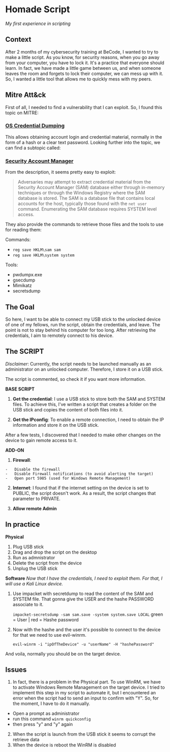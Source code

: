 # Homade Script
*My first experience in scripting*
## Context
After 2 months of my cybersecurity training at BeCode, I wanted to try to make a little script. As you know, for security reasons, when you go away from your computer, you have to lock it. It's a practice that everyone should learn. In fact, we have made a little game between us, and when someone leaves the room and forgets to lock their computer, we can mess up with it. So, I wanted a little tool that allows me to quickly mess with my peers.

## Mitre Att&ck

First of all, I needed to find a vulnerability that I can exploit. So, I found this topic on MITRE:

### [OS Credential Dumping](https://attack.mitre.org/techniques/T1003/)

This allows obtaining account login and credential material, normally in the form of a hash or a clear text password. Looking further into the topic, we can find a subtopic called:

### [Security Account Manager](https://attack.mitre.org/techniques/T1003/002/)

From the description, it seems pretty easy to exploit:

> Adversaries may attempt to extract credential material from the Security Account Manager (SAM) database either through in-memory techniques or through the Windows Registry where the SAM database is stored. The SAM is a database file that contains local accounts for the host, typically those found with the `net user` command. Enumerating the SAM database requires SYSTEM level access.

They also provide the commands to retrieve those files and the tools to use for reading them:

Commands:
-   `reg save HKLM\sam sam`
-   `reg save HKLM\system system`

Tools:
-   pwdumpx.exe
-   gsecdump
-   Mimikatz
-   secretsdump
## The Goal

So here, I want to be able to connect my USB stick to the unlocked device of one of my fellows, run the script, obtain the credentials, and leave. The point is not to stay behind his computer for too long. After retrieving the credentials, I aim to remotely connect to his device.


## The SCRIPT

 _Disclaimer_: Currently, the script needs to be launched manually as an administrator on an unlocked computer. Therefore, I store it on a USB stick.

The script is commented, so check it if you want more information.

**BASE SCRIPT**

1.  **Get the credential**: I use a USB stick to store both the SAM and SYSTEM files. To achieve this, I've written a script that creates a folder on the USB stick and copies the content of both files into it.
    
2.  **Get the IPconfig**: To enable a remote connection, I need to obtain the IP information and store it on the USB stick.
    

After a few tests, I discovered that I needed to make other changes on the device to gain remote access to it.

**ADD-ON**

 1.  **Firewall**:
    
    -   Disable the firewall
    -   Disable Firewall notifications (to avoid alerting the target)
    -   Open port 5985 (used for Windows Remote Management)
 2.  **Internet**: I found that if the internet setting on the device is set to PUBLIC, the script doesn't work. As a result, the script changes that parameter to PRIVATE.
    
 3.  **Allow remote Admin**
    
## In practice
**Physical**
 1. Plug USB stick
 2. Drag and drop the script on the desktop
 3. Run as admnistrator
 4. Delete the script from the device
 5. Unplug the USB stick

**Software**
_Now that I have the credentials, I need to exploit them. For that, I will use a Kali Linux device._

1. Use impacket with secretdump to read the content of the SAM and SYSTEM file. That gonna give the USER and the hashe PASSWORD associate to it.

   `impacket-secretsdump -sam sam.save -system system.save LOCAL`
    green = User | red = Hashe password

2. Now with the hashe and the user it's possible to connect to the device for that we need to use evil-winrm.

	`evil-winrm -i "ipOfTheDevice" -u "userName" -H "hashePassword"`

And voila, normally you should be on the target device.

## Issues

1. In fact, there is a problem in the Physical part. To use WinRM, we have to activate Windows Remote Management on the target device. I tried to implement this step in my script to automate it, but I encountered an error when the script had to send an input to confirm with "Y". So, for the moment, I have to do it manually.

- Open a prompt as administrator
- run this command `winrm quickconfig`
- then press "y" and "y" again

2. When the script is launch from the USB stick it seems to corrupt the retrieve data
3. When the device is reboot the WinRM is disabled  
## 

